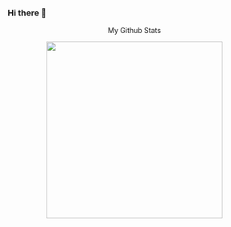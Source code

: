### Hi there 👋

<!--
**KuntalPramanik25/KuntalPramanik25** is a ✨ _special_ ✨ repository because its `README.md` (this file) appears on your GitHub profile.

Here are some ideas to get you started:

- 🔭 I’m currently working on ...
- 🌱 I’m currently learning ...
- 👯 I’m looking to collaborate on ...
- 🤔 I’m looking for help with ...
- 💬 Ask me about ...
- 📫 How to reach me: ...
- 😄 Pronouns: ...
- ⚡ Fun fact: ...
-->

<p align='center'>
  My Github Stats
</p>
<p align='center'>
  <a href="#"><img src="https://github-readme-stats.vercel.app/api?username=KuntalPramanik25&show_icons=true&count_private=true" width="350"></a>
</p>
